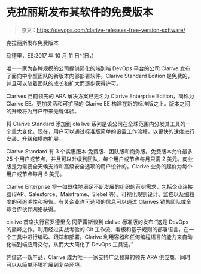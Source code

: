 # 克拉丽斯发布其软件的免费版本

> 原文：<https://devops.com/clarive-releases-free-version-software/>

克拉丽斯发布免费版本

马德里，ES:2017 年 10 月 11 日^(日，)

唯一一家为各种规模的公司提供简化的端到端 DevOps 平台的公司 Clarive 发布了面向中小型团队的新版本内部部署软件。Clarive Standard Edition 是免费的，并且可以随着团队的成长和扩大而逐步获得许可。

Clarives 目前领先的 ARA 解决方案已更名为 Clarive Enterprise Edition，简称为 Clarive EE。更加灵活和可扩展的 Clarive EE 构建在新的标准版之上。版本之间的升级将为用户带来无缝体验。

将 Clarive Standard 添加到 cla live 系列是该公司在全球范围内分发其工具的一个重大变化。现在，用户可以通过标准版简单的设置工作流程，以更快的速度进行安装、升级和横向扩展。

Clarive Standard 有 3 个实惠版本:免费版、团队版和商务版。免费版本允许最多 25 个用户或节点，并且可以升级到团队，每个用户或节点每月只需 2 美元。商业版是为需要全天候支持和高级安全选项的用户设计的。Clarive 业务的起价为每个用户或节点每月 6 美元。

Clarive Enterprise 将一如既往地满足不断发展的组织的苛刻需求，包括企业连接器(SAP、Salesforce、Mainframe、Siebel 等)、可视化规则设计、监控以及细粒度的可追溯性和报告。有关企业许可选项的信息可以通过 Clarives 销售团队或全球合作伙伴网络获得。

clalive 首席执行官罗德里戈·冈萨雷斯谈到 clalive 标准版的发布:“这是 DevOps 的巅峰之作。利用经过实战考验的 Git 工作流、看板和基于规则的部署语言，在一个工具中进行编码、跟踪和部署。Clarive 利用容器和任何编程语言的能力来自动化端到端应用交付，从而大大简化了 DevOps 工具链。”

凭借这一新产品，Clarive 成为唯一一家支持广泛预算的领先 ARA 供应商，同时可以从简单环境扩展到复杂环境。
